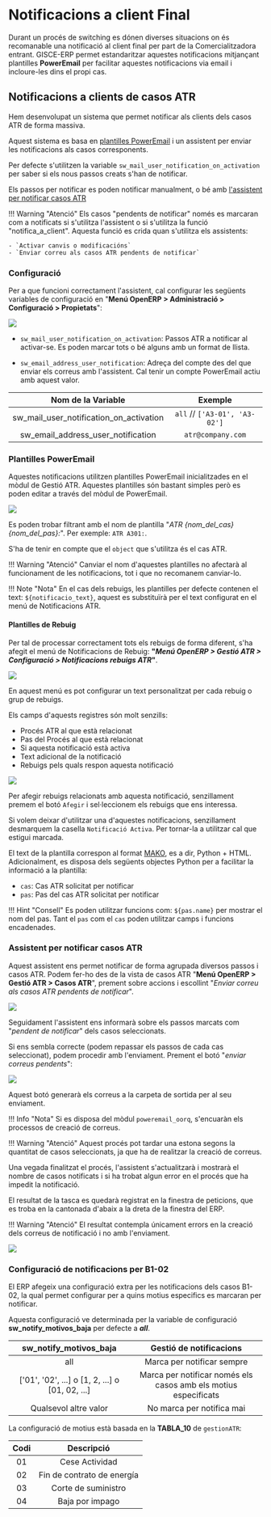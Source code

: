 # Notificacions a client Final

Durant un procés de switching es dónen diverses situacions on és recomanable
una notificació al client final per part de la Comercialitzadora entrant.
GISCE-ERP permet estandaritzar aquestes notificacions mitjançant plantilles
**PowerEmail** per facilitar aquestes notificacions via email i incloure-les
dins el propi cas.

## Notificacions a clients de casos ATR

Hem desenvolupat un sistema que permet notificar als clients dels casos ATR
de forma massiva.

Aquest sistema es basa en [plantilles PowerEmail](../poweremail.md#gestio-de-plantilles-poweremail)
i un assistent per enviar les notificacions als casos corresponents.

Per defecte s'utilitzen la variable `sw_mail_user_notification_on_activation` per
saber si els nous passos creats s'han de notificar.

Els passos per notificar es poden notificar manualment, o bé
amb [l'assistent per notificar casos ATR](#assistent-per-notificar-casos-atr)

!!! Warning "Atenció"
    Els casos "pendents de notificar" només es marcaran com a notificats si
    s'utilitza l'assistent o si s'utilitza la funció "notifica_a_client".
    Aquesta funció es crida quan s'utilitza els assistents:

    - `Activar canvis o modificacións`
    - `Enviar correu als casos ATR pendents de notificar`

### Configuració

Per a que funcioni correctament l'assistent, cal configurar les següents
variables de configuració en "**Menú OpenERP > Administració > Configuració >
Propietats**":

![](../_static/atr/correo_notificacion_variable.png)

* `sw_mail_user_notification_on_activation`:
    Passos ATR a notificar al activar-se.
    Es poden marcar tots o bé alguns amb un format de llista.

* `sw_email_address_user_notification`:
    Adreça del compte des del que enviar els correus amb l'assistent.
    Cal tenir un compte PowerEmail actiu amb aquest valor.

|               Nom de la Variable        |           Exemple              |
|:---------------------------------------:|:------------------------------:|
| sw_mail_user_notification_on_activation |  `all` // `['A3-01', 'A3-02']` |
| sw_email_address_user_notification      |  `atr@company.com`             |

### Plantilles PowerEmail

Aquestes notificacions utilitzen plantilles PowerEmail inicialitzades en el
mòdul de Gestió ATR. Aquestes plantilles són bastant simples però es poden
editar a través del mòdul de PowerEmail.

![](../_static/atr/PowerEmailPlantilles.png)

Es poden trobar filtrant amb el nom de plantilla "_ATR {nom_del_cas}{nom_del_pas}:_".
Per exemple: `ATR A301:`.

S'ha de tenir en compte que el `object` que s'utilitza és el cas ATR.

!!! Warning "Atenció"
    Canviar el nom d'aquestes plantilles no afectarà al funcionament de les
    notificacions, tot i que no recomanem canviar-lo.

!!! Note "Nota"
    En el cas dels rebuigs, les plantilles per defecte contenen el text:
    `${notificacio_text}`, aquest es substituïrà per el text configurat en el
    menú de Notificacions ATR.

#### Plantilles de Rebuig

Per tal de processar correctament tots els rebuigs de forma diferent, s'ha
afegit el menú de Notificacions de Rebuig: **"_Menú OpenERP > Gestió ATR >
Configuració > Notificacions rebuigs ATR_"**.

![](../_static/atr/NotificacionsRebuigs_Menu.png)

En aquest menú es pot configurar un text personalitzat per cada rebuig o
grup de rebuigs.

Els camps d'aquests registres són molt senzills:

- Procés ATR al que està relacionat
- Pas del Procés al que està relacionat
- Si aquesta notificació està activa
- Text adicional de la notificació
- Rebuigs pels quals respon aquesta notificació

![](../_static/atr/NotificacionsRebuigs.png)

Per afegir rebuigs relacionats amb aquesta notificació, senzillament premem el
botó `Afegir` i sel·leccionem els rebuigs que ens interessa.

Si volem deixar d'utilitzar una d'aquestes notificacions, senzillament desmarquem
la casella `Notificació Activa`. Per tornar-la a utilitzar cal que estigui marcada.

El text de la plantilla correspon al format [MAKO](http://www.makotemplates.org/),
es a dir, Python + HTML. Adicionalment, es disposa dels següents objectes Python
per a facilitar la informació a la plantilla:

- `cas`: Cas ATR solicitat per notificar
- `pas`: Pas del cas ATR solicitat per notificar

!!! Hint "Consell"
    Es poden utilitzar funcions com: `${pas.name}` per mostrar el nom del pas.
    Tant el `pas` com el `cas` poden utilitzar camps i funcions encadenades.

### Assistent per notificar casos ATR

Aquest assistent ens permet notificar de forma agrupada diversos passos i casos
ATR. Podem fer-ho des de la vista de casos ATR "**Menú OpenERP > Gestió ATR >
Casos ATR**", prement sobre accions i escollint "_Enviar correu als casos
ATR pendents de notificar_".

![](../_static/atr/WizardNotificarAccio.png)

Seguidament l'assistent ens informarà sobre els passos marcats com "_pendent de
notificar_" dels casos seleccionats.

Si ens sembla correcte (podem repassar els passos de cada cas seleccionat),
podem procedir amb l'enviament. Prement el botó "_enviar correus pendents_":

![](../_static/atr/WizardNotificarPrevi.png)

Aquest botó generarà els correus a la carpeta de sortida per al seu enviament.

!!! Info "Nota"
    Si es disposa del mòdul `poweremail_oorq`, s'encuaràn els processos de
    creació de correus.

!!! Warning "Atenció"
    Aquest procés pot tardar una estona segons la quantitat de casos seleccionats,
    ja que ha de realitzar la creació de correus.

Una vegada finalitzat el procés, l'assistent s'actualitzarà i mostrarà el nombre
de casos notificats i si ha trobat algun error en el procés que ha impedit la notificació.

El resultat de la tasca es quedarà registrat en la finestra de peticions, que
es troba en la cantonada d'abaix a la dreta de la finestra del ERP.

!!! Warning "Atenció"
    El resultat contempla únicament errors en la creació dels correus de
    notificació i no amb l'enviament.

![](../_static/atr/WizardNotificarPeticions.png)

### Configuració de notificacions per B1-02

El ERP afegeix una configuració extra per les notificacions dels casos B1-02,
la qual permet configurar per a quins motius especifics es marcaran per notificar.

Aquesta configuració ve determinada per la variable de configuració **sw_notify_motivos_baja** per defecte a ***all***.

|            **sw_notify_motivos_baja**           |                Gestió de notificacions               |
|:-----------------------------------------------:|:----------------------------------------------------:|
|                       all                       |                    Marca per notificar sempre                   |
| ['01', '02', ...] o [1, 2, ...] o [01, 02, ...] | Marca per notificar només els casos amb els motius especificats |
|              Qualsevol altre valor              |                    No marca per notifica mai                   |


La configuració de motius està basada en la **TABLA_10** de `gestionATR`:

| Codi |         Descripció         |
|:----:|:--------------------------:|
|  01  |       Cese Actividad       |
|  02  | Fin de contrato de energía |
|  03  |     Corte de suministro    |
|  04  |       Baja por impago      |
